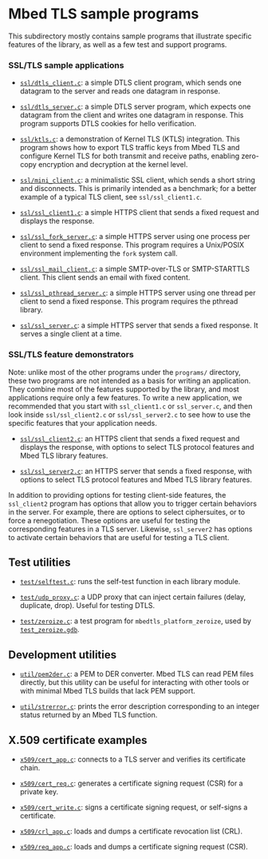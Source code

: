 Mbed TLS sample programs
========================

This subdirectory mostly contains sample programs that illustrate specific features of the library, as well as a few test and support programs.

### SSL/TLS sample applications

* [`ssl/dtls_client.c`](ssl/dtls_client.c): a simple DTLS client program, which sends one datagram to the server and reads one datagram in response.

* [`ssl/dtls_server.c`](ssl/dtls_server.c): a simple DTLS server program, which expects one datagram from the client and writes one datagram in response. This program supports DTLS cookies for hello verification.

* [`ssl/ktls.c`](ssl/ktls.c): a demonstration of Kernel TLS (KTLS) integration.
This program shows how to export TLS traffic keys from Mbed TLS and configure Kernel TLS for both transmit and receive paths, enabling zero-copy encryption and decryption at the kernel level.

* [`ssl/mini_client.c`](ssl/mini_client.c): a minimalistic SSL client, which sends a short string and disconnects. This is primarily intended as a benchmark; for a better example of a typical TLS client, see `ssl/ssl_client1.c`.

* [`ssl/ssl_client1.c`](ssl/ssl_client1.c): a simple HTTPS client that sends a fixed request and displays the response.

* [`ssl/ssl_fork_server.c`](ssl/ssl_fork_server.c): a simple HTTPS server using one process per client to send a fixed response. This program requires a Unix/POSIX environment implementing the `fork` system call.

* [`ssl/ssl_mail_client.c`](ssl/ssl_mail_client.c): a simple SMTP-over-TLS or SMTP-STARTTLS client. This client sends an email with fixed content.

* [`ssl/ssl_pthread_server.c`](ssl/ssl_pthread_server.c): a simple HTTPS server using one thread per client to send a fixed response. This program requires the pthread library.

* [`ssl/ssl_server.c`](ssl/ssl_server.c): a simple HTTPS server that sends a fixed response. It serves a single client at a time.

### SSL/TLS feature demonstrators

Note: unlike most of the other programs under the `programs/` directory, these two programs are not intended as a basis for writing an application. They combine most of the features supported by the library, and most applications require only a few features. To write a new application, we recommended that you start with `ssl_client1.c` or `ssl_server.c`, and then look inside `ssl/ssl_client2.c` or `ssl/ssl_server2.c` to see how to use the specific features that your application needs.

* [`ssl/ssl_client2.c`](ssl/ssl_client2.c): an HTTPS client that sends a fixed request and displays the response, with options to select TLS protocol features and Mbed TLS library features.

* [`ssl/ssl_server2.c`](ssl/ssl_server2.c): an HTTPS server that sends a fixed response, with options to select TLS protocol features and Mbed TLS library features.

In addition to providing options for testing client-side features, the `ssl_client2` program has options that allow you to trigger certain behaviors in the server. For example, there are options to select ciphersuites, or to force a renegotiation. These options are useful for testing the corresponding features in a TLS server. Likewise, `ssl_server2` has options to activate certain behaviors that are useful for testing a TLS client.

## Test utilities

* [`test/selftest.c`](test/selftest.c): runs the self-test function in each library module.

* [`test/udp_proxy.c`](test/udp_proxy.c): a UDP proxy that can inject certain failures (delay, duplicate, drop). Useful for testing DTLS.

* [`test/zeroize.c`](../framework/tests/programs/zeroize.c): a test program for `mbedtls_platform_zeroize`, used by [`test_zeroize.gdb`](../framework/tests/programs/test_zeroize.gdb).

## Development utilities

* [`util/pem2der.c`](util/pem2der.c): a PEM to DER converter. Mbed TLS can read PEM files directly, but this utility can be useful for interacting with other tools or with minimal Mbed TLS builds that lack PEM support.

* [`util/strerror.c`](util/strerror.c): prints the error description corresponding to an integer status returned by an Mbed TLS function.

## X.509 certificate examples

* [`x509/cert_app.c`](x509/cert_app.c): connects to a TLS server and verifies its certificate chain.

* [`x509/cert_req.c`](x509/cert_req.c): generates a certificate signing request (CSR) for a private key.

* [`x509/cert_write.c`](x509/cert_write.c): signs a certificate signing request, or self-signs a certificate.

* [`x509/crl_app.c`](x509/crl_app.c): loads and dumps a certificate revocation list (CRL).

* [`x509/req_app.c`](x509/req_app.c): loads and dumps a certificate signing request (CSR).
